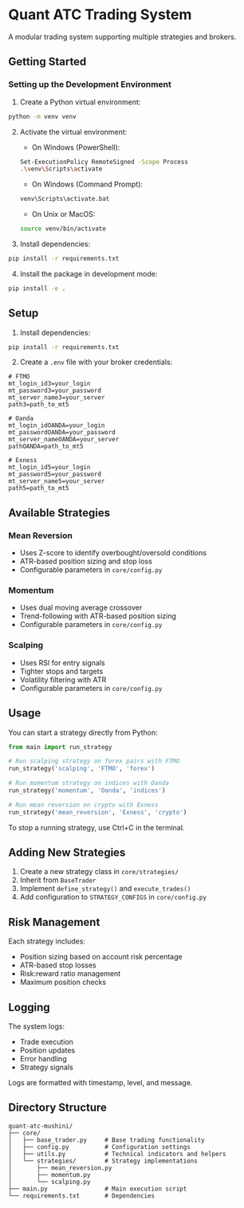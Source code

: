 # Quant ATC Trading System

A modular trading system supporting multiple strategies and brokers.

## Getting Started

### Setting up the Development Environment

1. Create a Python virtual environment:
```bash
python -m venv venv
```

2. Activate the virtual environment:

   - On Windows (PowerShell):
   ```bash
   Set-ExecutionPolicy RemoteSigned -Scope Process
   .\venv\Scripts\activate
   ```
   
   - On Windows (Command Prompt):
   ```bash
   venv\Scripts\activate.bat
   ```
   
   - On Unix or MacOS:
   ```bash
   source venv/bin/activate
   ```

3. Install dependencies:
```bash
pip install -r requirements.txt
```

4. Install the package in development mode:
```bash
pip install -e .
```

## Setup

1. Install dependencies:
```bash
pip install -r requirements.txt
```

2. Create a `.env` file with your broker credentials:
```env
# FTMO
mt_login_id3=your_login
mt_password3=your_password
mt_server_name3=your_server
path3=path_to_mt5

# Oanda
mt_login_idOANDA=your_login
mt_passwordOANDA=your_password
mt_server_nameOANDA=your_server
pathOANDA=path_to_mt5

# Exness
mt_login_id5=your_login
mt_password5=your_password
mt_server_name5=your_server
path5=path_to_mt5
```

## Available Strategies

### Mean Reversion
- Uses Z-score to identify overbought/oversold conditions
- ATR-based position sizing and stop loss
- Configurable parameters in `core/config.py`

### Momentum
- Uses dual moving average crossover
- Trend-following with ATR-based position sizing
- Configurable parameters in `core/config.py`

### Scalping
- Uses RSI for entry signals
- Tighter stops and targets
- Volatility filtering with ATR
- Configurable parameters in `core/config.py`

## Usage

You can start a strategy directly from Python:

```python
from main import run_strategy

# Run scalping strategy on forex pairs with FTMO
run_strategy('scalping', 'FTMO', 'forex')

# Run momentum strategy on indices with Oanda
run_strategy('momentum', 'Oanda', 'indices')

# Run mean reversion on crypto with Exness
run_strategy('mean_reversion', 'Exness', 'crypto')
```

To stop a running strategy, use Ctrl+C in the terminal.

## Adding New Strategies

1. Create a new strategy class in `core/strategies/`
2. Inherit from `BaseTrader`
3. Implement `define_strategy()` and `execute_trades()`
4. Add configuration to `STRATEGY_CONFIGS` in `core/config.py`

## Risk Management

Each strategy includes:
- Position sizing based on account risk percentage
- ATR-based stop losses
- Risk:reward ratio management
- Maximum position checks

## Logging

The system logs:
- Trade execution
- Position updates
- Error handling
- Strategy signals

Logs are formatted with timestamp, level, and message.

## Directory Structure

```
quant-atc-mushini/
├── core/
│   ├── base_trader.py     # Base trading functionality
│   ├── config.py          # Configuration settings
│   ├── utils.py           # Technical indicators and helpers
│   └── strategies/        # Strategy implementations
│       ├── mean_reversion.py
│       ├── momentum.py
│       └── scalping.py
├── main.py                # Main execution script
└── requirements.txt       # Dependencies

